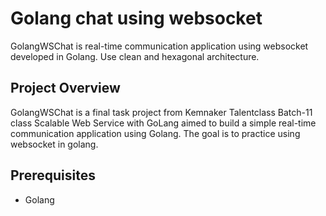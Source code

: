 # Golang chat using websocket

GolangWSChat is real-time communication application using websocket developed in Golang. Use clean and hexagonal architecture.

## Project Overview
GolangWSChat is a final task project from Kemnaker Talentclass Batch-11 class Scalable Web Service with GoLang aimed to build a simple real-time communication application using Golang. The goal is to practice using websocket in golang.

## Prerequisites
- Golang
